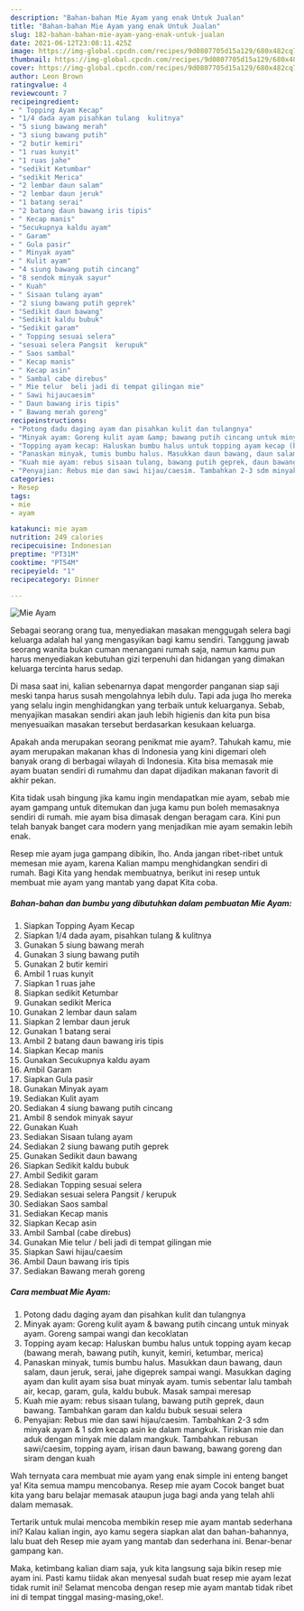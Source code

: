 ```yaml
---
description: "Bahan-bahan Mie Ayam yang enak Untuk Jualan"
title: "Bahan-bahan Mie Ayam yang enak Untuk Jualan"
slug: 182-bahan-bahan-mie-ayam-yang-enak-untuk-jualan
date: 2021-06-12T23:08:11.425Z
image: https://img-global.cpcdn.com/recipes/9d0807705d15a129/680x482cq70/mie-ayam-foto-resep-utama.jpg
thumbnail: https://img-global.cpcdn.com/recipes/9d0807705d15a129/680x482cq70/mie-ayam-foto-resep-utama.jpg
cover: https://img-global.cpcdn.com/recipes/9d0807705d15a129/680x482cq70/mie-ayam-foto-resep-utama.jpg
author: Leon Brown
ratingvalue: 4
reviewcount: 7
recipeingredient:
- " Topping Ayam Kecap"
- "1/4 dada ayam pisahkan tulang  kulitnya"
- "5 siung bawang merah"
- "3 siung bawang putih"
- "2 butir kemiri"
- "1 ruas kunyit"
- "1 ruas jahe"
- "sedikit Ketumbar"
- "sedikit Merica"
- "2 lembar daun salam"
- "2 lembar daun jeruk"
- "1 batang serai"
- "2 batang daun bawang iris tipis"
- " Kecap manis"
- "Secukupnya kaldu ayam"
- " Garam"
- " Gula pasir"
- " Minyak ayam"
- " Kulit ayam"
- "4 siung bawang putih cincang"
- "8 sendok minyak sayur"
- " Kuah"
- " Sisaan tulang ayam"
- "2 siung bawang putih geprek"
- "Sedikit daun bawang"
- "Sedikit kaldu bubuk"
- "Sedikit garam"
- " Topping sesuai selera"
- "sesuai selera Pangsit  kerupuk"
- " Saos sambal"
- " Kecap manis"
- " Kecap asin"
- " Sambal cabe direbus"
- " Mie telur  beli jadi di tempat gilingan mie"
- " Sawi hijaucaesim"
- " Daun bawang iris tipis"
- " Bawang merah goreng"
recipeinstructions:
- "Potong dadu daging ayam dan pisahkan kulit dan tulangnya"
- "Minyak ayam: Goreng kulit ayam &amp; bawang putih cincang untuk minyak ayam. Goreng sampai wangi dan kecoklatan"
- "Topping ayam kecap: Haluskan bumbu halus untuk topping ayam kecap (bawang merah, bawang putih, kunyit, kemiri, ketumbar, merica)"
- "Panaskan minyak, tumis bumbu halus. Masukkan daun bawang, daun salam, daun jeruk, serai, jahe digeprek sampai wangi. Masukkan daging ayam dan kulit ayam sisa buat minyak ayam. tumis sebentar lalu tambah air, kecap, garam, gula, kaldu bubuk. Masak sampai meresap"
- "Kuah mie ayam: rebus sisaan tulang, bawang putih geprek, daun bawang. Tambahkan garam dan kaldu bubuk sesuai selera"
- "Penyajian: Rebus mie dan sawi hijau/caesim. Tambahkan 2-3 sdm minyak ayam &amp; 1 sdm kecap asin ke dalam mangkuk. Tiriskan mie dan aduk dengan minyak mie dalam mangkuk. Tambahkan rebusan sawi/caesim, topping ayam, irisan daun bawang, bawang goreng dan siram dengan kuah"
categories:
- Resep
tags:
- mie
- ayam

katakunci: mie ayam 
nutrition: 249 calories
recipecuisine: Indonesian
preptime: "PT31M"
cooktime: "PT54M"
recipeyield: "1"
recipecategory: Dinner

---
```



![Mie Ayam](https://img-global.cpcdn.com/recipes/9d0807705d15a129/680x482cq70/mie-ayam-foto-resep-utama.jpg)

Sebagai seorang orang tua, menyediakan masakan menggugah selera bagi keluarga adalah hal yang mengasyikan bagi kamu sendiri. Tanggung jawab seorang  wanita bukan cuman menangani rumah saja, namun kamu pun harus menyediakan kebutuhan gizi terpenuhi dan hidangan yang dimakan keluarga tercinta harus sedap.

Di masa  saat ini, kalian sebenarnya dapat mengorder panganan siap saji meski tanpa harus susah mengolahnya lebih dulu. Tapi ada juga lho mereka yang selalu ingin menghidangkan yang terbaik untuk keluarganya. Sebab, menyajikan masakan sendiri akan jauh lebih higienis dan kita pun bisa menyesuaikan masakan tersebut berdasarkan kesukaan keluarga. 



Apakah anda merupakan seorang penikmat mie ayam?. Tahukah kamu, mie ayam merupakan makanan khas di Indonesia yang kini digemari oleh banyak orang di berbagai wilayah di Indonesia. Kita bisa memasak mie ayam buatan sendiri di rumahmu dan dapat dijadikan makanan favorit di akhir pekan.

Kita tidak usah bingung jika kamu ingin mendapatkan mie ayam, sebab mie ayam gampang untuk ditemukan dan juga kamu pun boleh memasaknya sendiri di rumah. mie ayam bisa dimasak dengan beragam cara. Kini pun telah banyak banget cara modern yang menjadikan mie ayam semakin lebih enak.

Resep mie ayam juga gampang dibikin, lho. Anda jangan ribet-ribet untuk memesan mie ayam, karena Kalian mampu menghidangkan sendiri di rumah. Bagi Kita yang hendak membuatnya, berikut ini resep untuk membuat mie ayam yang mantab yang dapat Kita coba.

<!--inarticleads1-->

##### Bahan-bahan dan bumbu yang dibutuhkan dalam pembuatan Mie Ayam:

1. Siapkan  Topping Ayam Kecap
1. Siapkan 1/4 dada ayam, pisahkan tulang &amp; kulitnya
1. Gunakan 5 siung bawang merah
1. Gunakan 3 siung bawang putih
1. Gunakan 2 butir kemiri
1. Ambil 1 ruas kunyit
1. Siapkan 1 ruas jahe
1. Siapkan sedikit Ketumbar
1. Gunakan sedikit Merica
1. Gunakan 2 lembar daun salam
1. Siapkan 2 lembar daun jeruk
1. Gunakan 1 batang serai
1. Ambil 2 batang daun bawang iris tipis
1. Siapkan  Kecap manis
1. Gunakan Secukupnya kaldu ayam
1. Ambil  Garam
1. Siapkan  Gula pasir
1. Gunakan  Minyak ayam
1. Sediakan  Kulit ayam
1. Sediakan 4 siung bawang putih cincang
1. Ambil 8 sendok minyak sayur
1. Gunakan  Kuah
1. Sediakan  Sisaan tulang ayam
1. Sediakan 2 siung bawang putih geprek
1. Gunakan Sedikit daun bawang
1. Siapkan Sedikit kaldu bubuk
1. Ambil Sedikit garam
1. Sediakan  Topping sesuai selera
1. Sediakan sesuai selera Pangsit / kerupuk
1. Sediakan  Saos sambal
1. Sediakan  Kecap manis
1. Siapkan  Kecap asin
1. Ambil  Sambal (cabe direbus)
1. Gunakan  Mie telur / beli jadi di tempat gilingan mie
1. Siapkan  Sawi hijau/caesim
1. Ambil  Daun bawang iris tipis
1. Sediakan  Bawang merah goreng




<!--inarticleads2-->

##### Cara membuat Mie Ayam:

1. Potong dadu daging ayam dan pisahkan kulit dan tulangnya
1. Minyak ayam: Goreng kulit ayam &amp; bawang putih cincang untuk minyak ayam. Goreng sampai wangi dan kecoklatan
1. Topping ayam kecap: Haluskan bumbu halus untuk topping ayam kecap (bawang merah, bawang putih, kunyit, kemiri, ketumbar, merica)
1. Panaskan minyak, tumis bumbu halus. Masukkan daun bawang, daun salam, daun jeruk, serai, jahe digeprek sampai wangi. Masukkan daging ayam dan kulit ayam sisa buat minyak ayam. tumis sebentar lalu tambah air, kecap, garam, gula, kaldu bubuk. Masak sampai meresap
1. Kuah mie ayam: rebus sisaan tulang, bawang putih geprek, daun bawang. Tambahkan garam dan kaldu bubuk sesuai selera
1. Penyajian: Rebus mie dan sawi hijau/caesim. Tambahkan 2-3 sdm minyak ayam &amp; 1 sdm kecap asin ke dalam mangkuk. Tiriskan mie dan aduk dengan minyak mie dalam mangkuk. Tambahkan rebusan sawi/caesim, topping ayam, irisan daun bawang, bawang goreng dan siram dengan kuah




Wah ternyata cara membuat mie ayam yang enak simple ini enteng banget ya! Kita semua mampu mencobanya. Resep mie ayam Cocok banget buat kita yang baru belajar memasak ataupun juga bagi anda yang telah ahli dalam memasak.

Tertarik untuk mulai mencoba membikin resep mie ayam mantab sederhana ini? Kalau kalian ingin, ayo kamu segera siapkan alat dan bahan-bahannya, lalu buat deh Resep mie ayam yang mantab dan sederhana ini. Benar-benar gampang kan. 

Maka, ketimbang kalian diam saja, yuk kita langsung saja bikin resep mie ayam ini. Pasti kamu tiidak akan menyesal sudah buat resep mie ayam lezat tidak rumit ini! Selamat mencoba dengan resep mie ayam mantab tidak ribet ini di tempat tinggal masing-masing,oke!.

